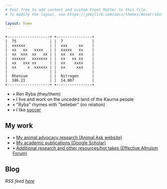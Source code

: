 ```yaml
---
# Feel free to add content and custom Front Matter to this file.
# To modify the layout, see https://jekyllrb.com/docs/themes/#overriding-theme-defaults

layout: home
---
```

~~~
+-------------------+ +----------------+
|  75               | |  7             |
|  xxxxxx           | |  xxx     xx    |
|  xx   xx   xxxx   | |  xxxxx   xx    |
|  xx  xxx  xx   xx | |  xx  xx  xx    |
|  xxxxxx   xxxxxxx | |  xx   xx xx    |
|  xx   xxx xx      | |  xx    xxxx    |
|  xx     x  xxxxxx | |  xx     xxx    |
|                   | |                |
|  Rhenium          | |  Nitrogen      |
|  186.21           | |  14.007        |
+-------------------+ +----------------+
~~~

* • Ren Ryba (they/them)
* • I live and work on the unceded land of the Kaurna people
* • "Ryba" rhymes with "belieber" (no relation)
* • I like [soccer](soccer.html)

## My work
* • [My animal advocacy research (Animal Ask website)](https://www.animalask.org/research)
* • [My academic publications (Google Scholar)](https://www.scholar.google.com/citations?hl=en&user=hCCZcZYAAAAJ&view_op=list_works&sortby=pubdate)
* • [Additional research and other resources/hot takes (Effective Altruism Forum)](https://forum.effectivealtruism.org/users/ren-ryba)

## Blog
*RSS feed [here](ryba.ren/feed.xml)*
